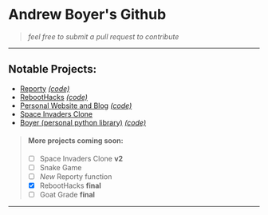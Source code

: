 <div>
<p align="center">
    <a href="https://andrewsboyer.com/" target="_blank" rel="noreferrer noopener">
        <img src="https://github.com/asboyer2/asboyer2/blob/master/images/logo.png?raw=true" alt="">
    </a>
</p>
</div>
 
# Andrew Boyer's Github
> *feel free to submit a pull request to contribute*

***
## Notable Projects:
* [Reporty](https://pypi.org/project/reporty/) [*(code)*](https://github.com/asboyer2/reporty)
* [RebootHacks](https://reboothacks.com) [*(code)*](https://github.com/Wayland-CS-Club/reboothacks-master)
* [Personal Website and Blog](https://andrewsboyer.com/) [*(code)*](https://github.com/asboyer2/asboyer2.github.io)
* [Space Invaders Clone](https://github.com/asboyer2/SpaceInvaders)
* [Boyer (personal python library)](https://pypi.org/project/boyer/) [*(code)*](https://github.com/asboyer2/boyer)

> #### More projects coming soon:
> - [ ] Space Invaders Clone **v2**
> - [ ] Snake Game
> - [ ] *New* Reporty function
> - [x] RebootHacks **final**
> - [ ] Goat Grade **final**

***
<div>
<p align="center">
  <img align="center" src="https://github-readme-stats.vercel.app/api/top-langs/?username=asboyer2&layout=compact&icon_color=B6F29D&text_color=718096&bg_color=ffffff00&hide_border=false&exclude_repo=goat-grade,andrewsboyer.com&langs_count=10" alt=""/>
</p>
</div>
  <br>
<div>
<p align="center">
  <img align="center" src="https://github-readme-stats.vercel.app/api?username=asboyer2&show_icons=true&icon_color=B6F29D&text_color=718096&bg_color=ffffff00&hide_title=false&include_all_commits=true&count_private=true&hide_border=false" alt=""/>
</p>
</div>

